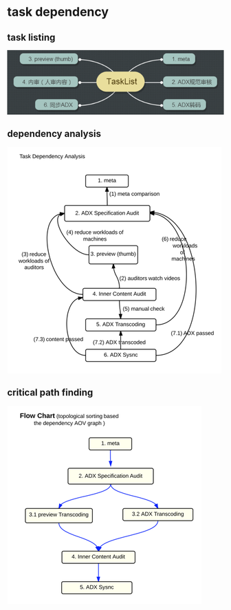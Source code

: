 
# task dependency

## task listing

![](assets/img-task-listing.png)

## dependency analysis

![](assets/img-dependency-analysis.png)

## critical path finding

![](assets/img-critical-path.png)

